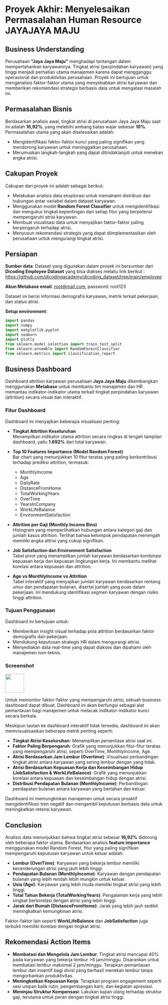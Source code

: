 
# Proyek Akhir: Menyelesaikan Permasalahan Human Resource JAYAJAYA MAJU

## Business Understanding

Perusahaan **"Jaya Jaya Maju"** menghadapi tantangan dalam mempertahankan karyawannya. Tingkat atrisi (perpindahan karyawan) yang tinggi menjadi perhatian utama manajemen karena dapat mengganggu operasional dan produktivitas perusahaan. Proyek ini bertujuan untuk menganalisis faktor-faktor utama yang menyebabkan atrisi karyawan dan memberikan rekomendasi strategis berbasis data untuk mengatasi masalah ini.

## Permasalahan Bisnis

Berdasarkan analisis awal, tingkat atrisi di perusahaan Jaya Jaya Maju saat ini adalah **16,92%**, yang melebihi ambang batas wajar sebesar **10%**. Permasalahan utama yang akan diselesaikan adalah:

- Mengidentifikasi faktor-faktor kunci yang paling signifikan yang mendorong karyawan untuk meninggalkan perusahaan.
- Merumuskan langkah-langkah yang dapat ditindaklanjuti untuk menekan angka atrisi.

## Cakupan Proyek

Cakupan dari proyek ini adalah sebagai berikut:

- Melakukan analisis data eksplorasi untuk memahami distribusi dan hubungan antar variabel dalam dataset karyawan.
- Menggunakan model **Random Forest Classifier** untuk mengidentifikasi dan mengukur tingkat kepentingan dari setiap fitur yang berpotensi mempengaruhi atrisi karyawan.
- Membuat visualisasi data untuk menyajikan faktor-faktor paling berpengaruh terhadap atrisi.
- Menyusun rekomendasi strategis yang dapat diimplementasikan oleh perusahaan untuk mengurangi tingkat atrisi.

## Persiapan

**Sumber data**: Dataset yang digunakan dalam proyek ini bersumber dari **Dicoding Employee Dataset** yang bisa diakses melaliu link berikut : https://github.com/dicodingacademy/dicoding_dataset/tree/main/employee

**Akun Metabase email**: root@mail.com, password: root123

Dataset ini berisi informasi demografis karyawan, metrik terkait pekerjaan, dan status atrisi.

**Setup environment**:

```python
import pandas
import numpy
import matplotlib.pyplot
import seaborn
import plotly
from sklearn.model_selection import train_test_split
from sklearn.ensemble import RandomForestClassifier
from sklearn.metrics import classification_report
```


## Business Dashboard

Dashboard attrition karyawan perusahaan **Jaya Jaya Maju** dikembangkan menggunakan **Metabase** untuk membantu tim manajemen dan HR memantau indikator-indikator utama terkait tingkat perpindahan karyawan (attrition) secara visual dan interaktif.

### Fitur Dashboard

Dashboard ini menyajikan beberapa visualisasi penting:

- **Tingkat Attrition Keseluruhan**  
  Menampilkan indikator utama attrition secara ringkas di tengah tampilan dashboard, yaitu **1.692%** dari total karyawan.

- **Top 10 Features Importance (Model Random Forest)**  
  Bar chart yang menunjukkan 10 fitur teratas yang paling berkontribusi terhadap prediksi attrition, termasuk:
  - MonthlyIncome
  - Age
  - DailyRate
  - DistanceFromHome
  - TotalWorkingYears
  - OverTime
  - YearsInCompany
  - WorkLifeBalance
  - EnvironmentSatisfaction

- **Attrition per Gaji (Monthly Income Bins)**  
  Histogram yang memperlihatkan hubungan antara kategori gaji dan jumlah kasus attrition. Terlihat bahwa kelompok pendapatan menengah memiliki angka attrisi yang cukup signifikan.

- **Job Satisfaction dan Environment Satisfaction**  
  Tabel pivot yang menampilkan jumlah karyawan berdasarkan kombinasi kepuasan kerja dan kepuasan lingkungan kerja. Ini membantu melihat korelasi antara kepuasan dan attrition.

- **Age vs MonthlyIncome vs Attrition**  
  Tabel interaktif yang menyajikan jumlah karyawan berdasarkan rentang umur dan pendapatan bulanan, disertai jumlah yang puas dalam pekerjaan. Ini mendukung identifikasi segmen karyawan dengan risiko tinggi attrition.

### Tujuan Penggunaan

Dashboard ini bertujuan untuk:
- Memberikan insight visual terhadap pola attrition berdasarkan faktor demografis dan pekerjaan.
- Mendukung keputusan strategis HR dalam mengurangi attrisi.
- Menyediakan data real-time yang dapat diakses dan dipahami oleh manajemen non-teknis.

### Screenshot

[<img src="https://github.com/AmeliaGizzela/attririon-rate-/AmeliaGizzela-dashboard.png" width="60px;"/>]([https://github.com/AmeliaGizzela/attririon-rate-/AmeliaGizzela-dashboard.png)


Untuk memonitor faktor-faktor yang mempengaruhi atrisi, sebuah business dashboard dapat dibuat. Dashboard ini akan berfungsi sebagai alat pemantauan bagi manajemen untuk melacak indikator-indikator kunci secara berkala.

Meskipun tautan ke dashboard interaktif tidak tersedia, dashboard ini akan memvisualisasikan beberapa metrik penting seperti:

- **Tingkat Atrisi Keseluruhan**: Menampilkan persentase atrisi saat ini.
- **Faktor Paling Berpengaruh**: Grafik yang menunjukkan fitur-fitur teratas yang mempengaruhi atrisi, seperti OverTime, MonthlyIncome, Age.
- **Atrisi Berdasarkan Jam Lembur (Overtime)**: Visualisasi perbandingan tingkat atrisi antara karyawan yang sering lembur dengan yang tidak.
- **Atrisi Berdasarkan Kepuasan Kerja dan Keseimbangan Hidup (JobSatisfaction & WorkLifeBalance)**: Grafik yang menunjukkan korelasi antara kepuasan dan keseimbangan hidup dengan atrisi.
- **Distribusi Pendapatan Bulanan (MonthlyIncome)**: Perbandingan pendapatan bulanan antara karyawan yang bertahan dan keluar.

Dashboard ini memungkinkan manajemen untuk secara proaktif mengidentifikasi tren negatif dan mengambil keputusan berbasis data untuk meningkatkan retensi karyawan.

## Conclusion

Analisis data menunjukkan bahwa tingkat atrisi sebesar **16,92%** didorong oleh beberapa faktor utama. Berdasarkan analisis **feature importance** menggunakan model Random Forest, fitur yang paling signifikan mempengaruhi keputusan karyawan untuk keluar adalah:

- **Lembur (OverTime)**: Karyawan yang bekerja lembur memiliki kecenderungan atrisi yang jauh lebih tinggi.
- **Pendapatan Bulanan (MonthlyIncome)**: Karyawan dengan pendapatan bulanan yang lebih rendah lebih mungkin untuk keluar.
- **Usia (Age)**: Karyawan yang lebih muda memiliki tingkat atrisi yang lebih tinggi.
- **Total Tahun Bekerja (TotalWorkingYears)**: Pengalaman kerja yang lebih singkat berkorelasi dengan atrisi yang lebih tinggi.
- **Jarak dari Rumah (DistanceFromHome)**: Jarak yang lebih jauh sedikit meningkatkan kemungkinan atrisi.

Faktor-faktor lain seperti **WorkLifeBalance** dan **JobSatisfaction** juga terbukti memiliki korelasi dengan tingkat atrisi.

## Rekomendasi Action Items

- **Membatasi dan Mengelola Jam Lembur**: Tingkat atrisi mencapai 40% pada karyawan yang bekerja lembur >6 jam/minggu. Disarankan untuk membatasi lembur maksimal 2 jam/minggu. Terapkan pemantauan lembur dan insentif bagi divisi yang berhasil menekan lembur tanpa mengorbankan produktivitas.
- **Meningkatkan Kepuasan Kerja**: Terapkan program engagement seperti sesi umpan balik rutin, pengembangan karir, dan kegiatan apresiasi.
- **Meninjau Struktur Kompensasi**: Lakukan kajian ulang terhadap struktur gaji, terutama untuk peran dengan tingkat atrisi tinggi.
